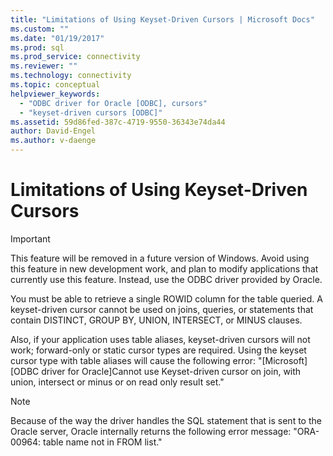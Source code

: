 ```yaml
---
title: "Limitations of Using Keyset-Driven Cursors | Microsoft Docs"
ms.custom: ""
ms.date: "01/19/2017"
ms.prod: sql
ms.prod_service: connectivity
ms.reviewer: ""
ms.technology: connectivity
ms.topic: conceptual
helpviewer_keywords: 
  - "ODBC driver for Oracle [ODBC], cursors"
  - "keyset-driven cursors [ODBC]"
ms.assetid: 59d86fed-387c-4719-9550-36343e74da44
author: David-Engel
ms.author: v-daenge
---
```

# Limitations of Using Keyset-Driven Cursors
> [!IMPORTANT]  
>  This feature will be removed in a future version of Windows. Avoid using this feature in new development work, and plan to modify applications that currently use this feature. Instead, use the ODBC driver provided by Oracle.  
  
 You must be able to retrieve a single ROWID column for the table queried. A keyset-driven cursor cannot be used on joins, queries, or statements that contain DISTINCT, GROUP BY, UNION, INTERSECT, or MINUS clauses.  
  
 Also, if your application uses table aliases, keyset-driven cursors will not work; forward-only or static cursor types are required. Using the keyset cursor type with table aliases will cause the following error: "[Microsoft][ODBC driver for Oracle]Cannot use Keyset-driven cursor on join, with union, intersect or minus or on read only result set."  
  
> [!NOTE]  
>  Because of the way the driver handles the SQL statement that is sent to the Oracle server, Oracle internally returns the following error message: "ORA-00964: table name not in FROM list."
